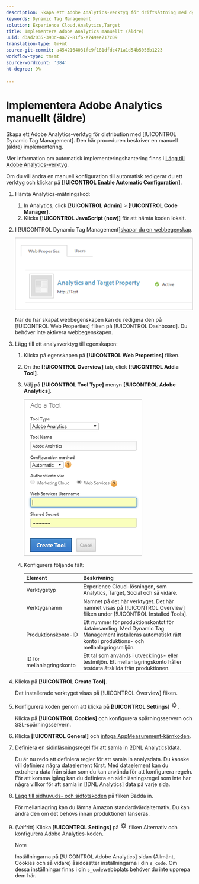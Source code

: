 ```yaml
---
description: Skapa ett Adobe Analytics-verktyg för driftsättning med dynamisk tagghantering. Den här proceduren beskriver en manuell (äldre) implementering.
keywords: Dynamic Tag Management
solution: Experience Cloud,Analytics,Target
title: Implementera Adobe Analytics manuellt (äldre)
uuid: d3ad2035-393d-4a77-81f6-e749ee717c09
translation-type: tm+mt
source-git-commit: a4542164031fc9f181dfdc471a1d54b5056b1223
workflow-type: tm+mt
source-wordcount: '384'
ht-degree: 9%

---
```



# Implementera Adobe Analytics manuellt (äldre)

Skapa ett Adobe Analytics-verktyg för distribution med [!UICONTROL Dynamic Tag Management]. Den här proceduren beskriver en manuell (äldre) implementering.

Mer information om automatisk implementeringshantering finns i [Lägg till Adobe Analytics-verktyg](/help/implement/other/dtm/c-aa-tool/analytics-dtm.md).

Om du vill ändra en manuell konfiguration till automatisk redigerar du ett verktyg och klickar på **[!UICONTROL Enable Automatic Configuration]**.

1. Hämta Analytics-mätningskod:
   1. In Analytics, click **[!UICONTROL Admin]** > **[!UICONTROL Code Manager]**.
   1. Klicka **[!UICONTROL JavaScript (new)]** för att hämta koden lokalt.
1. I [!UICONTROL Dynamic Tag Management][skapar du en webbegenskap](/help/implement/other/dtm/t-create-web-property.md).

   ![](assets/dtm-property.png)

   När du har skapat webbegenskapen kan du redigera den på [!UICONTROL Web Properties] fliken på [!UICONTROL Dashboard]. Du behöver inte aktivera webbegenskapen.

1. Lägg till ett analysverktyg till egenskapen:
   1. Klicka på egenskapen på **[!UICONTROL Web Properties]** fliken.
   1. On the **[!UICONTROL Overview]** tab, click **[!UICONTROL Add a Tool]**.
   1. Välj på **[!UICONTROL Tool Type]** menyn **[!UICONTROL Adobe Analytics]**.

      ![](assets/dtm-add-analytics-tool.png)

   1. Konfigurera följande fält:

      | Element | Beskrivning |
      |---|---|
      | Verktygstyp | Experience Cloud-lösningen, som Analytics, Target, Social och så vidare. |
      | Verktygsnamn | Namnet på det här verktyget. Det här namnet visas på [!UICONTROL Overview] fliken under [!UICONTROL Installed Tools]. |
      | Produktionskonto-ID | Ett nummer för produktionskontot för datainsamling. Med Dynamic Tag Management installeras automatiskt rätt konto i produktions- och mellanlagringsmiljön. |
      | ID för mellanlagringskonto | Ett tal som används i utvecklings- eller testmiljön. Ett mellanlagringskonto håller testdata åtskilda från produktionen. |

1. Klicka på **[!UICONTROL Create Tool]**.

   Det installerade verktyget visas på [!UICONTROL Overview] fliken.

1. Konfigurera koden genom att klicka på **[!UICONTROL Settings]** ![](assets/settings_gear.png).

   Klicka på **[!UICONTROL Cookies]** och konfigurera spårningsservern och SSL-spårningsservern.

1. Klicka **[!UICONTROL General]** och [infoga AppMeasurement-kärnkoden](/help/implement/other/dtm/c-aa-tool/t-appmeasurement-code.md).
1. Definiera en [sidinläsningsregel](/help/implement/other/dtm/c-rules/t-rules-create.md) för att samla in [!DNL Analytics]data.

   Du är nu redo att definiera regler för att samla in analysdata. Du kanske vill definiera några dataelement först. Med dataelement kan du extrahera data från sidan som du kan använda för att konfigurera regeln. För att komma igång kan du definiera en sidinläsningsregel som inte har några villkor för att samla in [!DNL Analytics] data på varje sida.
1. [Lägg till sidhuvuds- och sidfotskoden](/help/implement/other/dtm/c-headers-footers/t-header-footer-code.md) på fliken Bädda in.

   För mellanlagring kan du lämna Amazon standardvärdalternativ. Du kan ändra den om det behövs innan produktionen lanseras.
1. (Valfritt) Klicka **[!UICONTROL Settings]** på ![](assets/settings_gear.png) fliken Alternativ och konfigurera Adobe Analytics-koden.

   >[!NOTE]
   >
   >Inställningarna på [!UICONTROL Adobe Analytics] sidan (Allmänt, Cookies och så vidare) åsidosätter inställningarna i din `s_code`. Om dessa inställningar finns i din `s_code`webbplats behöver du inte upprepa dem här.

